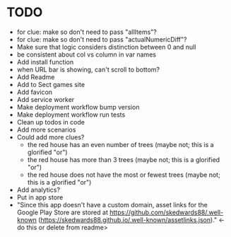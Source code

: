 # TODO

- for clue: make so don't need to pass "allItems"?
- for clue: make so don't need to pass "actualNumericDiff"?
- Make sure that logic considers distinction between 0 and null
- be consistent about col vs column in var names
- Add install function
- when URL bar is showing, can't scroll to bottom?
- Add Readme
- Add to Sect games site
- Add favicon
- Add service worker
- Make deployment workflow bump version
- Make deployment workflow run tests
- Clean up todos in code
- Add more scenarios
- Could add more clues?
  - the red house has an even number of trees (maybe not; this is a glorified "or")
  - the red house has more than 3 trees (maybe not; this is a glorified "or")
  - the red house does not have the most or fewest trees (maybe not; this is a glorified "or")
- Add analytics?
- Put in app store
- "Since this app doesn't have a custom domain, asset links for the Google Play Store are stored at https://github.com/skedwards88/.well-known (https://skedwards88.github.io/.well-known/assetlinks.json)." <- do this or delete from readme>